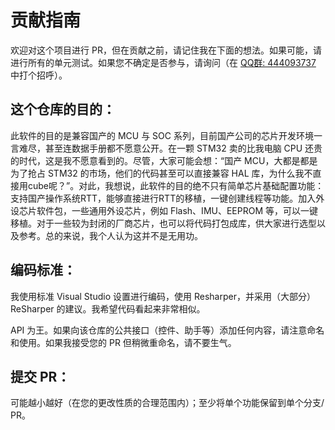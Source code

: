 # 贡献指南

欢迎对这个项目进行 PR，但在贡献之前，请记住我在下面的想法。如果可能，请进行所有的单元测试。如果您不确定是否参与，请询问（在 [QQ群: 444093737](https://jq.qq.com/?_wv=1027&k=CWt7TZln) 中打个招呼）。

## 这个仓库的目的：

此软件的目的是兼容国产的 MCU 与 SOC 系列，目前国产公司的芯片开发环境一言难尽，甚至连数据手册都不愿意公开。在一颗 STM32 卖的比我电脑 CPU 还贵的时代，这是我不愿意看到的。尽管，大家可能会想：“国产 MCU，大都是都是为了抢占 STM32 的市场，他们的代码甚至可以直接兼容 HAL 库，为什么我不直接用cube呢？”。对此，我想说，此软件的目的绝不只有简单芯片基础配置功能：支持国产操作系统RTT，能够直接进行RTT的移植，一键创建线程等功能。加入外设芯片软件包，一些通用外设芯片，例如 Flash、IMU、EEPROM 等，可以一键移植。对于一些较为封闭的厂商芯片，也可以将代码打包成库，供大家进行选型以及参考。总的来说，我个人认为这并不是无用功。

## 编码标准：

我使用标准 Visual Studio 设置进行编码，使用 Resharper，并采用（大部分）ReSharper 的建议。我希望代码看起来非常相似。

API 为王。如果向该仓库的公共接口（控件、助手等）添加任何内容，请注意命名和使用。如果我接受您的 PR 但稍微重命名，请不要生气。

## 提交 PR：

可能越小越好（在您的更改性质的合理范围内）；至少将单个功能保留到单个分支/ PR。